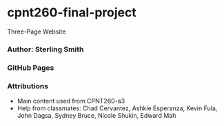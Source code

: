 # cpnt260-final-project
Three-Page Website

### Author: Sterling Smith

### GitHub Pages

### Attributions
- Main content used from CPNT260-a3
- Help from classmates: Chad Cervantez, Ashkie Esperanza, Kevin Fula, John Dagsa, Sydney Bruce, Nicole Shukin, Edward Mah
